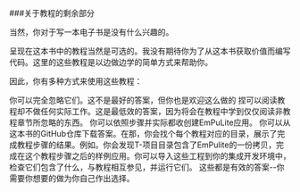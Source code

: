 ###关于教程的剩余部分

当然，你对于写一本电子书是没有什么兴趣的。

呈现在这本书中的教程当然是可选的。我没有期待你为了从这本书获取价值而编写代码。这里的这些教程是以边做边学的简单方式来帮助你。

因此，你有多种方式来使用这些教程：

你可以完全忽略它们。这不是最好的答案，但你也是欢迎这么做的
捏可以阅读教程却不做任何实际工作。这是最低效的答案，因为将会在教程中学到仅仅阅读非教程章节所忽略的东西。
你可以依照步骤并实际都收创建EmPuLite应用。
你可以从这本书的GitHub仓库下载答案。在那，你会找个每个教程对应的目录，展示了完成教程步骤的结果。例如。你会发现T-项目目录包含了EmPulite的一份拷贝，完成在这个教程步骤之后的样例应用。你可以导入这些工程到你的集成开发环境中，检查它们包含了什么，与教程相互参见，并运行它们。
这些都是有效的答案--你需要你想要的做为你自己作出选择。